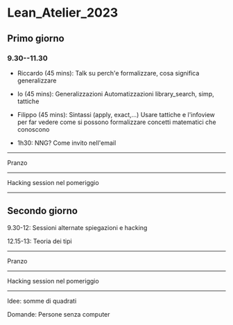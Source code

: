 # Lean_Atelier_2023

## Primo giorno

### 9.30--11.30

* Riccardo (45 mins):
  Talk su perch'e formalizzare, cosa significa generalizzare

* Io (45 mins):
  Generalizzazioni
  Automatizzazioni library_search, simp, tattiche

* Filippo (45 mins):
  Sintassi (apply, exact,...)
  Usare tattiche e l'infoview per far vedere come si possono formalizzare concetti matematici che conoscono

* 1h30:
  NNG?  Come invito nell'email

---

Pranzo

---

Hacking session nel pomeriggio

---

## Secondo giorno

9.30-12: Sessioni alternate spiegazioni e hacking

12.15-13: Teoria dei tipi

---

Pranzo

---

Hacking session nel pomeriggio

---


Idee: somme di quadrati


Domande:
Persone senza computer
